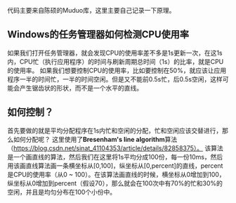 代码主要来自陈硕的Muduo库，这里主要自己记录一下原理。

## Windows的任务管理器如何检测CPU使用率
如果我们打开任务管理器，就会发现CPU的使用率差不多是1s更新一次，在这1s内，CPU忙（执行应用程序）的时间与刷新周期总时间（1s）的比率，就是CPU的使用率。
如果我们想要控制CPU的使用率，比如要控制在50%，就应该让应用程序一半的时间忙，一半的时间空闲。但是又不能前0.5s忙，后0.5s空闲，这样可能会产生锯齿状的形状，而不是一个水平的直线。

## 如何控制？
首先要做的就是平均分配程序在1s内忙和空闲的分配，忙和空闲应该交替进行，那么如何分配呢？
这里使用了**Bresenham's line algorithm**算法（https://blog.csdn.net/sinat_41104353/article/details/82858375）。
该算法是一个画直线的算法，然后我们在这里将1s平均分成100份，每一份10ms，然后用该画直线算法画一条横坐标从[0,100]，纵坐标从[0,percent]的直线，percent是CPU的使用率（从0 ~ 100）。在该算法画直线的时候，横坐标从0增加到100，纵坐标从0增加到percent（假设70），那么就会在100次中有70%的忙和30%的空闲，并且是均匀分布在100个小份中。